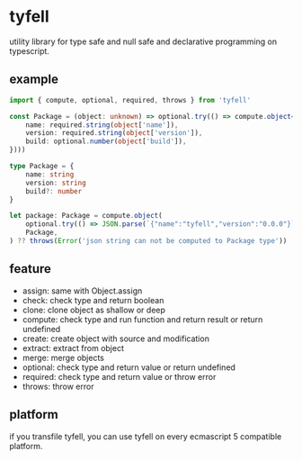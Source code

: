 # tyfell

utility library for type safe and null safe and declarative programming on typescript.

## example

```typescript
import { compute, optional, required, throws } from 'tyfell'

const Package = (object: unknown) => optional.try(() => compute.object<Package>(object, object => ({
    name: required.string(object['name']),
    version: required.string(object['version']),
    build: optional.number(object['build']),
})))

type Package = {
    name: string
    version: string
    build?: number
}

let package: Package = compute.object(
    optional.try(() => JSON.parse(`{"name":"tyfell","version":"0.0.0"}`)),
    Package,
) ?? throws(Error('json string can not be computed to Package type'))
```

## feature

- assign: same with Object.assign
- check: check type and return boolean
- clone: clone object as shallow or deep
- compute: check type and run function and return result or return undefined
- create: create object with source and modification
- extract: extract from object
- merge: merge objects
- optional: check type and return value or return undefined
- required: check type and return value or throw error
- throws: throw error

## platform

if you transfile tyfell, you can use tyfell on every ecmascript 5 compatible platform.
